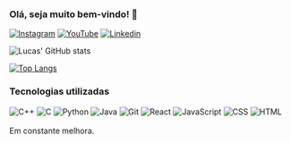 ### Olá, seja muito bem-vindo! 🤝

[![Instagram](https://img.shields.io/badge/Instagram-E4405F?style=for-the-badge&logo=instagram&logoColor=white)](https://www.instagram.com/l_ucas.gabriel/)
[![YouTube](https://img.shields.io/badge/YouTube-FF0000?style=for-the-badge&logo=youtube&logoColor=white)](https://www.youtube.com/channel/UClpwZqUy63ZvtdONqKQ6IMw)
[![Linkedin](https://img.shields.io/badge/LinkedIn-0077B5?style=for-the-badge&logo=linkedin&logoColor=white)](https://www.linkedin.com/in/lucas-gabriel-fontes-da-silva-02b12930a?lipi=urn%3Ali%3Apage%3Ad_flagship3_profile_view_base_contact_details%3BzSN1YZtVSs2o5Wy%2FMk1FbQ%3D%3D)

![Lucas' GitHub stats](https://github-readme-stats.vercel.app/api?username=LucasGabrielFontes&show_icons=true&theme=dark)

[![Top Langs](https://github-readme-stats.vercel.app/api/top-langs/?username=LucasGabrielFontes)](https://github.com/LucasGabrielFontes/github-readme-stats)

### Tecnologias utilizadas

<div style="display: inline_block">
  <img align="center" alt="C++" src="https://img.shields.io/badge/C%2B%2B-00599C?style=for-the-badge&logo=c%2B%2B&logoColor=white" />
  <img align="center" alt="C" src="https://img.shields.io/badge/C-00599C?style=for-the-badge&logo=c&logoColor=white"/>
  <img align="center" alt="Python" src="https://img.shields.io/badge/Python-14354C?style=for-the-badge&logo=python&logoColor=white" />
  <img align="center" alt="Java" src="https://img.shields.io/badge/Java-ED8B00?style=for-the-badge&logo=openjdk&logoColor=white" />
  <img align="center" alt="Git" src="https://img.shields.io/badge/GIT-E44C30?style=for-the-badge&logo=git&logoColor=white"/>
  <img align="center" alt="React" src="https://img.shields.io/badge/React-20232A?style=for-the-badge&logo=react&logoColor=61DAFB"/>
  <img align="center" alt="JavaScript" src="https://img.shields.io/badge/JavaScript-F7DF1E?style=for-the-badge&logo=javascript&logoColor=black"/>
  <img align="center" alt="CSS" src="https://img.shields.io/badge/HTML5-E34F26?style=for-the-badge&logo=html5&logoColor=white"/>
  <img align="center" alt="HTML" src="https://img.shields.io/badge/CSS3-1572B6?style=for-the-badge&logo=css3&logoColor=white"/>
</div>
<br/>
Em constante melhora.
